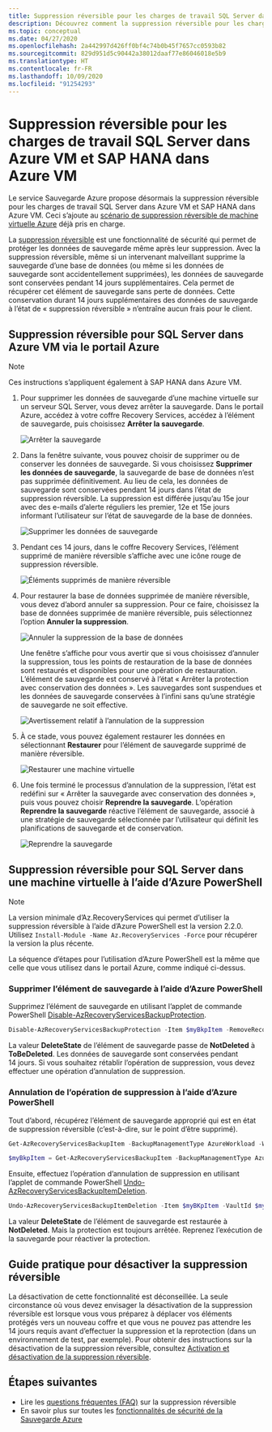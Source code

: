 ```yaml
---
title: Suppression réversible pour les charges de travail SQL Server dans Azure VM et SAP HANA dans Azure VM
description: Découvrez comment la suppression réversible pour les charges de travail SQL Server dans Azure VM et SAP HANA dans Azure VM permet de rendre les sauvegardes plus sécurisées.
ms.topic: conceptual
ms.date: 04/27/2020
ms.openlocfilehash: 2a442997d426ff0bf4c74b0b45f7657cc0593b82
ms.sourcegitcommit: 829d951d5c90442a38012daaf77e86046018e5b9
ms.translationtype: HT
ms.contentlocale: fr-FR
ms.lasthandoff: 10/09/2020
ms.locfileid: "91254293"
---
```

# <a name="soft-delete-for-sql-server-in-azure-vm-and-sap-hana-in-azure-vm-workloads"></a>Suppression réversible pour les charges de travail SQL Server dans Azure VM et SAP HANA dans Azure VM

Le service Sauvegarde Azure propose désormais la suppression réversible pour les charges de travail SQL Server dans Azure VM et SAP HANA dans Azure VM. Ceci s’ajoute au [scénario de suppression réversible de machine virtuelle Azure](soft-delete-virtual-machines.md) déjà pris en charge.

La [suppression réversible](backup-azure-security-feature-cloud.md) est une fonctionnalité de sécurité qui permet de protéger les données de sauvegarde même après leur suppression. Avec la suppression réversible, même si un intervenant malveillant supprime la sauvegarde d’une base de données (ou même si les données de sauvegarde sont accidentellement supprimées), les données de sauvegarde sont conservées pendant 14 jours supplémentaires. Cela permet de récupérer cet élément de sauvegarde sans perte de données. Cette conservation durant 14 jours supplémentaires des données de sauvegarde à l’état de « suppression réversible » n’entraîne aucun frais pour le client.

## <a name="soft-delete-for-sql-server-in-azure-vm-using-azure-portal"></a>Suppression réversible pour SQL Server dans Azure VM via le portail Azure

>[!NOTE]
>Ces instructions s’appliquent également à SAP HANA dans Azure VM.

1. Pour supprimer les données de sauvegarde d’une machine virtuelle sur un serveur SQL Server, vous devez arrêter la sauvegarde. Dans le portail Azure, accédez à votre coffre Recovery Services, accédez à l’élément de sauvegarde, puis choisissez **Arrêter la sauvegarde**.

   ![Arrêter la sauvegarde](./media/soft-delete-sql-saphana-in-azure-vm/stop-backup.png)

2. Dans la fenêtre suivante, vous pouvez choisir de supprimer ou de conserver les données de sauvegarde. Si vous choisissez **Supprimer les données de sauvegarde**, la sauvegarde de base de données n’est pas supprimée définitivement. Au lieu de cela, les données de sauvegarde sont conservées pendant 14 jours dans l’état de suppression réversible. La suppression est différée jusqu’au 15e jour avec des e-mails d’alerte réguliers les premier, 12e et 15e jours informant l’utilisateur sur l’état de sauvegarde de la base de données.

   ![Supprimer les données de sauvegarde](./media/soft-delete-sql-saphana-in-azure-vm/delete-backup-data.png)

3. Pendant ces 14 jours, dans le coffre Recovery Services, l’élément supprimé de manière réversible s’affiche avec une icône rouge de suppression réversible.

   ![Éléments supprimés de manière réversible](./media/soft-delete-sql-saphana-in-azure-vm/soft-deleted-items.png)

4. Pour restaurer la base de données supprimée de manière réversible, vous devez d’abord annuler sa suppression. Pour ce faire, choisissez la base de données supprimée de manière réversible, puis sélectionnez l’option **Annuler la suppression**.

   ![Annuler la suppression de la base de données](./media/soft-delete-sql-saphana-in-azure-vm/undelete-database.png)

   Une fenêtre s’affiche pour vous avertir que si vous choisissez d’annuler la suppression, tous les points de restauration de la base de données sont restaurés et disponibles pour une opération de restauration. L’élément de sauvegarde est conservé à l’état « Arrêter la protection avec conservation des données ». Les sauvegardes sont suspendues et les données de sauvegarde conservées à l’infini sans qu’une stratégie de sauvegarde ne soit effective.

   ![Avertissement relatif à l’annulation de la suppression](./media/soft-delete-sql-saphana-in-azure-vm/undelete-warning.png)

5. À ce stade, vous pouvez également restaurer les données en sélectionnant **Restaurer** pour l’élément de sauvegarde supprimé de manière réversible.

   ![Restaurer une machine virtuelle](./media/soft-delete-sql-saphana-in-azure-vm/restore-vm.png)

6. Une fois terminé le processus d’annulation de la suppression, l’état est redéfini sur « Arrêter la sauvegarde avec conservation des données », puis vous pouvez choisir **Reprendre la sauvegarde**. L’opération **Reprendre la sauvegarde** réactive l’élément de sauvegarde, associé à une stratégie de sauvegarde sélectionnée par l’utilisateur qui définit les planifications de sauvegarde et de conservation.

   ![Reprendre la sauvegarde](./media/soft-delete-sql-saphana-in-azure-vm/resume-backup.png)

## <a name="soft-delete-for-sql-server-in-vm-using-azure-powershell"></a>Suppression réversible pour SQL Server dans une machine virtuelle à l’aide d’Azure PowerShell

>[!NOTE]
>La version minimale d’Az.RecoveryServices qui permet d’utiliser la suppression réversible à l’aide d’Azure PowerShell est la version 2.2.0. Utilisez `Install-Module -Name Az.RecoveryServices -Force` pour récupérer la version la plus récente.

La séquence d’étapes pour l’utilisation d’Azure PowerShell est la même que celle que vous utilisez dans le portail Azure, comme indiqué ci-dessus.

### <a name="delete-the-backup-item-using-azure-powershell"></a>Supprimer l’élément de sauvegarde à l’aide d’Azure PowerShell

Supprimez l’élément de sauvegarde en utilisant l’applet de commande PowerShell [Disable-AzRecoveryServicesBackupProtection](/powershell/module/az.recoveryservices/disable-azrecoveryservicesbackupprotection).

```powershell
Disable-AzRecoveryServicesBackupProtection -Item $myBkpItem -RemoveRecoveryPoints -VaultId $myVaultID -Force
```

La valeur **DeleteState** de l’élément de sauvegarde passe de **NotDeleted** à **ToBeDeleted**. Les données de sauvegarde sont conservées pendant 14 jours. Si vous souhaitez rétablir l’opération de suppression, vous devez effectuer une opération d’annulation de suppression.

### <a name="undoing-the-deletion-operation-using-azure-powershell"></a>Annulation de l’opération de suppression à l’aide d’Azure PowerShell

Tout d’abord, récupérez l’élément de sauvegarde approprié qui est en état de suppression réversible (c’est-à-dire, sur le point d’être supprimé).

```powershell
Get-AzRecoveryServicesBackupItem -BackupManagementType AzureWorkload -WorkloadType SQLDataBase -VaultId $myVaultID | Where-Object {$_.DeleteState -eq "ToBeDeleted"}

$myBkpItem = Get-AzRecoveryServicesBackupItem -BackupManagementType AzureWorkload -WorkloadType SQLDataBase -VaultId $myVaultID -Name AppVM1
```

Ensuite, effectuez l’opération d’annulation de suppression en utilisant l’applet de commande PowerShell [Undo-AzRecoveryServicesBackupItemDeletion](/powershell/module/az.recoveryservices/undo-azrecoveryservicesbackupitemdeletion).

```powershell
Undo-AzRecoveryServicesBackupItemDeletion -Item $myBKpItem -VaultId $myVaultID -Force
```

La valeur **DeleteState** de l’élément de sauvegarde est restaurée à **NotDeleted**. Mais la protection est toujours arrêtée. Reprenez l’exécution de la sauvegarde pour réactiver la protection.

## <a name="how-to-disable-soft-delete"></a>Guide pratique pour désactiver la suppression réversible

La désactivation de cette fonctionnalité est déconseillée. La seule circonstance où vous devez envisager la désactivation de la suppression réversible est lorsque vous vous préparez à déplacer vos éléments protégés vers un nouveau coffre et que vous ne pouvez pas attendre les 14 jours requis avant d’effectuer la suppression et la reprotection (dans un environnement de test, par exemple). Pour obtenir des instructions sur la désactivation de la suppression réversible, consultez [Activation et désactivation de la suppression réversible](backup-azure-security-feature-cloud.md#enabling-and-disabling-soft-delete).

## <a name="next-steps"></a>Étapes suivantes

- Lire les [questions fréquentes (FAQ)](backup-azure-security-feature-cloud.md#frequently-asked-questions) sur la suppression réversible
- En savoir plus sur toutes les [fonctionnalités de sécurité de la Sauvegarde Azure](security-overview.md)
